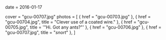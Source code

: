 
date = 2016-01-17


cover = "gcu-00707.jpg"
photos = [
{ href = "gcu-00703.jpg" },
{ href = "gcu-00704.jpg", title = "Clever use of a coated wire." },
{ href = "gcu-00705.jpg", title = '"Hi. Got any ants?"' },
{ href = "gcu-00706.jpg" },
{ href = "gcu-00707.jpg", title = "*snort*" },
]
